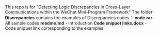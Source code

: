 This repo is for "Detecting Logic Discrepancies in Cross-Layer Communications within the WeChat Mini-Program Framework"
The folder **Discrepancies** contains the examples of Discrepancies codes：
  **code.rar**  - All sample codes
  **readme.md** - Introduction
  **Code snippet links.docx** - Code snippet link corresponding to the examples
